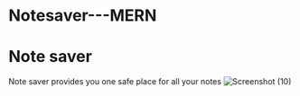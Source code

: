 # Notesaver---MERN
# Note saver 
Note saver provides you one safe place for all your notes
![Screenshot (10)](https://user-images.githubusercontent.com/116080577/201083055-6a8b8ad6-09bb-40b3-b7b6-d9dcbd5f0c84.png)

